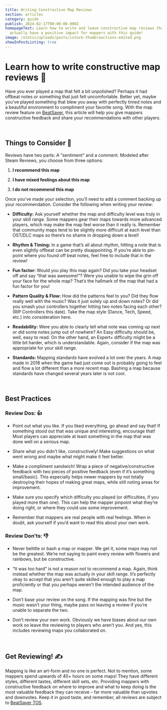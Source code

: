 ```yaml
---
title: Writing Constructive Map Reviews
section: articles
category: guide
publish: 2024-02-17T00:00:00.000Z
homepageText: Learn how to write and leave constructive map reviews that can
  actually have a positive impact for mappers with this guide!
image: /static/uploads/posts/istock-thumbreactions-edited.png
showInPostListing: true
---
```


# Learn how to write constructive map reviews 📝

Have you ever played a map that felt a bit unpolished? Perhaps it had offbeat notes or something that just felt uncomfortable. Better yet, maybe you’ve played something that blew you away with perfectly timed notes and a beautiful environment to compliment your favorite song. With the map review feature on [BeatSaver](https://beatsaver.com), this article will help you give mappers constructive feedback and share your recommendations with other players.

<div style="page-break-before:always">&nbsp;</div>
<p></p>

## Things to Consider 🤔

Reviews have two parts: A “sentiment” and a comment. Modeled after Steam Reviews, you choose from three options:

1. **I recommend this map**

2. **I have mixed feelings about this map**

3. **I do not recommend this map**

Once you’ve made your selection, you’ll need to add a comment backing up your recommendation. Consider the following when writing your review:

- **Difficulty:** Ask yourself whether the map and difficulty level was truly in your skill range. Some mappers gear their maps towards more advanced players, which may make the map feel worse than it really is. Remember that community maps tend to be slightly more difficult at each level than OST/DLC maps so there’s no shame in dropping down a level!

- **Rhythm & Timing:** In a game that’s all about rhythm, hitting a note that is even slightly offbeat can be pretty disappointing. If you’re able to pin-point where you found off beat notes, feel free to include that in the review!

- **Fun factor:** Would you play this map again? Did you take your headset off and say “that was awesome!”? Were you unable to wipe the grin off your face for the whole map? That’s the hallmark of the map that had a fun factor for you!

- **Pattern Quality & Flow:** How did the patterns feel to you? Did they flow really well with the music? Was it just solely up and down notes? Or did you smash your controllers together hitting two notes facing each other? (RIP Controllers this date). Take the map style (Dance, Tech, Speed, etc.) into consideration here.

- **Readability:** Were you able to clearly tell what note was coming up next or did some notes jump out of nowhere? An Easy difficulty should be, well, easy to read. On the other hand, an Expert+ difficulty might be a little bit harder, which is understandable. Again, consider if the map was appropriate for your skill range.

- **Standards:** Mapping standards have evolved a lot over the years. A map made in 2018 when the game had just come out is probably going to feel and flow a lot different than a more recent map. Bashing a map because standards have changed several years later is not cool.

<div style="page-break-before:always">&nbsp;</div>
<p></p>

## Best Practices

### Review Dos: 👍

- Point out what you like. If you liked everything, go ahead and say that! If something stood out that was unique and interesting, encourage that! Most players can appreciate at least something in the map that was done well on a serious map.

- Share what you didn’t like, constructively! Make suggestions on what went wrong and maybe what might make it feel better.

- Make a compliment sandwich! Wrap a piece of negative/constructive feedback with two pieces of positive feedback (even if it’s something small/basic). This especially helps newer mappers by not totally destroying their hopes of making great maps, while still noting areas for improvement.

- Make sure you specify which difficulty you played (or difficulties, if you played more than one). This can help the mapper pinpoint what they’re doing right, or where they could use some improvement.

- Remember that mappers are real people with real feelings. When in doubt, ask yourself if you’d want to read this about your own work.

### Review Don'ts: 👎

- Never belittle or bash a map or mapper. We get it, some maps may not be the greatest. We’re not saying to paint every review with flowers and rainbows, but be constructive.

- “It was too hard” is not a reason not to recommend a map. Again, think instead whether the map was actually in your skill range. It’s perfectly okay to accept that you aren’t quite skilled enough to play a map proficiently or that you perhaps weren't the intended audience of the map.

- Don’t base your review on the song. If the mapping was fine but the music wasn’t your thing, maybe pass on leaving a review if you’re unable to separate the two.

- Don’t review your own work. Obviously we have biases about our own work so leave the reviewing to players who aren’t you. And yes, this includes reviewing maps you collaborated on.

<div style="page-break-before:always">&nbsp;</div>
<p></p>

## Get Reviewing! ✍️

Mapping is like an art-form and no one is perfect. Not to mention, some mappers spend upwards of 40+ hours on some maps! They have different styles, different tastes, different skill sets, etc. Providing mappers with constructive feedback on where to improve and what to keep doing is the most valuable feedback they can receive – far more valuable than upvotes and downvotes. Keep it in good taste, and remember, all reviews are subject to [BeatSaver TOS](https://beatsaver.com/policy/tos).

<div style="page-break-before:always">&nbsp;</div>
<p></p>
